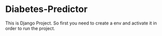 # Diabetes-Predictor
This is Django Project. So first you need to create a env and activate it in order to run the project.
